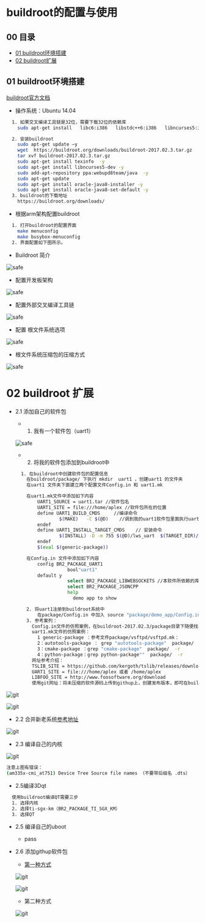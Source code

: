 # buildroot的配置与使用
## 00 目录
* [01 buildroot环境搭建](#jump01)
* [02 buildroot扩展](#jump02)

## <span id="jump01">01 buildroot环境搭建
[buildroot官方文档](https://buildroot.org/downloads/manual/manual.html)
* 操作系统：Ubuntu 14.04

```sh
  1. 如果交叉编译工具链是32位，需要下载32位的依赖库
    sudo apt-get install   libc6:i386   libstdc++6:i386   libncurses5:i386 zlib1g:i386

  2. 安装buildroot
    sudo apt-get update –y
    wget  https://buildroot.org/downloads/buildroot-2017.02.3.tar.gz
    tar xvf buildroot-2017.02.3.tar.gz
    sudo apt-get install texinfo  -y
    sudo apt-get install libncurses5-dev -y
    sudo add-apt-repository ppa:webupd8team/java  -y
    sudo apt-get update
    sudo apt-get install oracle-java8-installer -y
    sudo apt-get install oracle-java8-set-default -y
  3. buildroot的下载地址
    https://buildroot.org/downloads/
```
* 根据arm架构配置buildroot

```sh
  1. 打开buildroot的配置界面
    make menuconfig
    make busybox-menuconfig
  2. 界面配置如下图所示。
```
* Buildroot 简介

![safe](imagebuildroot/图片1.png)

* 配置开发板架构

![safe](imagebuildroot/图片2.png)

* 配置外部交叉编译工具链

![safe](imagebuildroot/图片3.png)

* 配置 根文件系统选项

![safe](imagebuildroot/图片4.png)

* 根文件系统压缩包的压缩方式

![safe](imagebuildroot/图片5.png)

# <span id="jump02">02 buildroot 扩展
* 2.1 添加自己的软件包
  * 1. 我有一个软件包（uart1）

  ![safe](imagebuildroot/图片11.png)

  * 2. 将我的软件包添加到buildroot中

  ```sh
    1. 在buildroot中创建软件包的配置信息
      在buildroot/package/ 下执行 mkdir  uart1 ，创建uart1 的文件夹
      在uart1 文件夹下面建立两个配置文件Config.in 和 uart1.mk

      在uart1.mk文件中添加如下内容
          UART1_SOURCE = uart1.tar //软件包名
          UART1_SITE = file:///home/aplex //软件包所在的位置
          define UART1_BUILD_CMDS     //编译命令
                  $(MAKE)   -C $(@D)    //调到我的uart1软件包里面执行uart1里面的Mkaefile文件
          endef
          define UART1_INSTALL_TARGET_CMDS    // 安装命令
                  $(INSTALL) -D -m 755 $(@D)/lws_uart  $(TARGET_DIR)/bin
          endef
          $(eval $(generic-package))

      在Config.in 文件中添加如下内容
          config BR2_PACKAGE_UART1
                     bool"uart1"
          default y
                     select BR2_PACKAGE_LIBWEBSOCKETS //本软件所依赖的库
                     select BR2_PACKAGE_JSONCPP
                     help
                       demo app to show  

      2. 将uart1注册到buildroot系统中
          在package/Config.in 中加入 source "package/demo_app/Config.in" ，以便将uart1 的配置文件包含到Buildroot的package中来管理
      3. 参考案列：
        Config.in文件的仿照案例，在buildroot-2017.02.3/package目录下随便找一篇文档即可参照。
        uart1.mk文件的仿照案例：
          1 generic-package ：参考文件package/vsftpd/vsftpd.mk：
          2：autotools-package ： grep "autotools-package"  package/  -r
          3：cmake-package ：grep "cmake-package"  package/  -r
          4：python-package：grep python-package""  package/  -r
        网址参考介绍：
        TSLIB_SITE = https://github.com/kergoth/tslib/releases/download/$(TSLIB_VERSION)
        UART1_SITE = file:///home/aplex 或者 /home/aplex
        LIBFOO_SITE = http://www.foosoftware.org/download
        使用git网址：将未压缩的软件源码上传到githup上，创建发布版本，即可在buildroot中使用git下载源码包，如下图
  ```

![git](imagebuildroot/图片13.png)

![git](imagebuildroot/图片14.png)

* 2.2 合并新老系统[参考地址](https://github.com/ZengjfOS/Buildroot/tree/master/customize/rootfs/etc)

![git](imagebuildroot/图片9.png)

* 2.3 编译自己的内核

![git](imagebuildroot/图片10.png)

```sh
注意上图有错误：
(am335x-cmi_at751) Device Tree Source file names （不要带后缀名 .dts）
```
* 2.5编译3Dqt

```sh
  使用buildroot编译QT需要三步
  1. 选择内核
  2. 选择ti-sgx-km（BR2_PACKAGE_TI_SGX_KM）
  3. 选择QT
```
* 2.5 编译自己的uboot
  * pass
* 2.6 添加githup软件包
  * [第一种方式](https://buildroot.org/downloads/manual/manual.html)

  ![git](imagebuildroot/图片6.png)

  ![git](imagebuildroot/图片7.png)

  * 第二种方式
  
  ![git](imagebuildroot/图片8.png)
